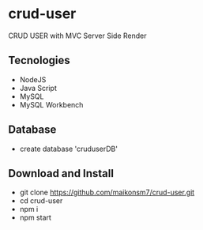 # crud-user
CRUD USER with MVC
Server Side Render

## Tecnologies
- NodeJS
- Java Script
- MySQL
- MySQL Workbench

## Database
- create database 'cruduserDB'

## Download and Install
- git clone https://github.com/maikonsm7/crud-user.git
- cd crud-user
- npm i
- npm start